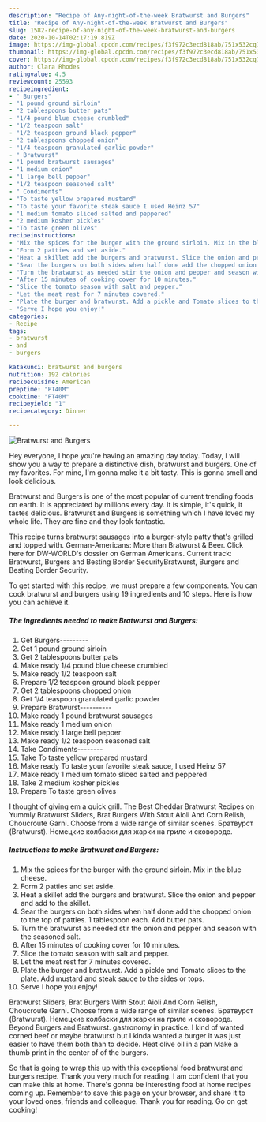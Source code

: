 ```yaml
---
description: "Recipe of Any-night-of-the-week Bratwurst and Burgers"
title: "Recipe of Any-night-of-the-week Bratwurst and Burgers"
slug: 1582-recipe-of-any-night-of-the-week-bratwurst-and-burgers
date: 2020-10-14T02:17:19.819Z
image: https://img-global.cpcdn.com/recipes/f3f972c3ecd818ab/751x532cq70/bratwurst-and-burgers-recipe-main-photo.jpg
thumbnail: https://img-global.cpcdn.com/recipes/f3f972c3ecd818ab/751x532cq70/bratwurst-and-burgers-recipe-main-photo.jpg
cover: https://img-global.cpcdn.com/recipes/f3f972c3ecd818ab/751x532cq70/bratwurst-and-burgers-recipe-main-photo.jpg
author: Clara Rhodes
ratingvalue: 4.5
reviewcount: 25593
recipeingredient:
- " Burgers"
- "1 pound ground sirloin"
- "2 tablespoons butter pats"
- "1/4 pound blue cheese crumbled"
- "1/2 teaspoon salt"
- "1/2 teaspoon ground black pepper"
- "2 tablespoons chopped onion"
- "1/4 teaspoon granulated garlic powder"
- " Bratwurst"
- "1 pound bratwurst sausages"
- "1 medium onion"
- "1 large bell pepper"
- "1/2 teaspoon seasoned salt"
- " Condiments"
- "To taste yellow prepared mustard"
- "To taste your favorite steak sauce I used Heinz 57"
- "1 medium tomato sliced salted and peppered"
- "2 medium kosher pickles"
- "To taste green olives"
recipeinstructions:
- "Mix the spices for the burger with the ground sirloin. Mix in the blue cheese."
- "Form 2 patties and set aside."
- "Heat a skillet add the burgers and bratwurst. Slice the onion and pepper and add to the skillet."
- "Sear the burgers on both sides when half done add the chopped onion to the top of patties. 1 tablespoon each. Add butter pats."
- "Turn the bratwurst as needed stir the onion and pepper and season with the seasoned salt."
- "After 15 minutes of cooking cover for 10 minutes."
- "Slice the tomato season with salt and pepper."
- "Let the meat rest for 7 minutes covered."
- "Plate the burger and bratwurst. Add a pickle and Tomato slices to the plate. Add mustard and steak sauce to the sides or tops."
- "Serve I hope you enjoy!"
categories:
- Recipe
tags:
- bratwurst
- and
- burgers

katakunci: bratwurst and burgers 
nutrition: 192 calories
recipecuisine: American
preptime: "PT40M"
cooktime: "PT40M"
recipeyield: "1"
recipecategory: Dinner

---
```



![Bratwurst and Burgers](https://img-global.cpcdn.com/recipes/f3f972c3ecd818ab/751x532cq70/bratwurst-and-burgers-recipe-main-photo.jpg)

Hey everyone, I hope you're having an amazing day today. Today, I will show you a way to prepare a distinctive dish, bratwurst and burgers. One of my favorites. For mine, I'm gonna make it a bit tasty. This is gonna smell and look delicious.

Bratwurst and Burgers is one of the most popular of current trending foods on earth. It is appreciated by millions every day. It is simple, it's quick, it tastes delicious. Bratwurst and Burgers is something which I have loved my whole life. They are fine and they look fantastic.

This recipe turns bratwurst sausages into a burger-style patty that&#39;s grilled and topped with. German-Americans: More than Bratwurst &amp; Beer. Click here for DW-WORLD&#39;s dossier on German Americans. Current track: Bratwurst, Burgers and Besting Border SecurityBratwurst, Burgers and Besting Border Security.


To get started with this recipe, we must prepare a few components. You can cook bratwurst and burgers using 19 ingredients and 10 steps. Here is how you can achieve it.

<!--inarticleads1-->

##### The ingredients needed to make Bratwurst and Burgers:

1. Get  Burgers---------
1. Get 1 pound ground sirloin
1. Get 2 tablespoons butter pats
1. Make ready 1/4 pound blue cheese crumbled
1. Make ready 1/2 teaspoon salt
1. Prepare 1/2 teaspoon ground black pepper
1. Get 2 tablespoons chopped onion
1. Get 1/4 teaspoon granulated garlic powder
1. Prepare  Bratwurst----------
1. Make ready 1 pound bratwurst sausages
1. Make ready 1 medium onion
1. Make ready 1 large bell pepper
1. Make ready 1/2 teaspoon seasoned salt
1. Take  Condiments--------
1. Take To taste yellow prepared mustard
1. Make ready To taste your favorite steak sauce, I used Heinz 57
1. Make ready 1 medium tomato sliced salted and peppered
1. Take 2 medium kosher pickles
1. Prepare To taste green olives


I thought of giving em a quick grill. The Best Cheddar Bratwurst Recipes on Yummly Bratwurst Sliders, Brat Burgers With Stout Aioli And Corn Relish, Choucroute Garni. Choose from a wide range of similar scenes. Братвурст (Bratwurst). Немецкие колбаски для жарки на гриле и сковороде. 

<!--inarticleads2-->

##### Instructions to make Bratwurst and Burgers:

1. Mix the spices for the burger with the ground sirloin. Mix in the blue cheese.
1. Form 2 patties and set aside.
1. Heat a skillet add the burgers and bratwurst. Slice the onion and pepper and add to the skillet.
1. Sear the burgers on both sides when half done add the chopped onion to the top of patties. 1 tablespoon each. Add butter pats.
1. Turn the bratwurst as needed stir the onion and pepper and season with the seasoned salt.
1. After 15 minutes of cooking cover for 10 minutes.
1. Slice the tomato season with salt and pepper.
1. Let the meat rest for 7 minutes covered.
1. Plate the burger and bratwurst. Add a pickle and Tomato slices to the plate. Add mustard and steak sauce to the sides or tops.
1. Serve I hope you enjoy!


Bratwurst Sliders, Brat Burgers With Stout Aioli And Corn Relish, Choucroute Garni. Choose from a wide range of similar scenes. Братвурст (Bratwurst). Немецкие колбаски для жарки на гриле и сковороде. Beyond Burgers and Bratwurst. gastronomy in practice. I kind of wanted corned beef or maybe bratwurst but I kinda wanted a burger it was just easier to have them both than to decide. Heat olive oil in a pan Make a thumb print in the center of of the burgers. 

So that is going to wrap this up with this exceptional food bratwurst and burgers recipe. Thank you very much for reading. I am confident that you can make this at home. There's gonna be interesting food at home recipes coming up. Remember to save this page on your browser, and share it to your loved ones, friends and colleague. Thank you for reading. Go on get cooking!
